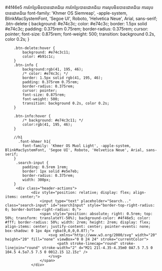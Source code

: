  #4f46e5
ការកែប្រែមិនបានជោគជ័យ
ការកែប្រែបានជោគជ័យ
ការលុបមិនបានជោគជ័យ
ការលុបបានជោគជ័យ
 font-family: 'Khmer OS Siemreap', -apple-system, BlinkMacSystemFont, 'Segoe UI', Roboto, 'Helvetica Neue', Arial, sans-serif;
    .btn-delete {
            background:  #e74c3c;
            color: #e74c3c;
            border: 1.5px solid #e74c3c;
            padding: 0.375rem 0.75rem;
            border-radius: 0.375rem;
            cursor: pointer;
            font-size: 0.875rem;
            font-weight: 500;
            transition: background 0.2s, color 0.2s;
        }

        .btn-delete:hover {
            background: #e74c3c11;
            color: #b91c1c;
        }
        .btn-info {
            background:rgb(41, 195, 46);
            /* color: #e74c3c; */
            border: 1.5px solid rgb(41, 195, 46);
            padding: 0.375rem 0.75rem;
            border-radius: 0.375rem;
            cursor: pointer;
            font-size: 0.875rem;
            font-weight: 500;
            transition: background 0.2s, color 0.2s;
        }

        .btn-info:hover {
            /* background: #e74c3c11; */
            color:rgb(41, 195, 46);
        }

        //h1
          .font-khmer h1{
            font-family: 'Khmer OS Muol Light', -apple-system, BlinkMacSystemFont, 'Segoe UI', Roboto, 'Helvetica Neue', Arial, sans-serif;
        }
         .search-input {
            padding: 0.5rem 1rem;
            border: 1px solid #e5e7eb;
            border-radius: 0.375rem;
            width: 300px;
        }
         <div class="header-actions">
                <div style="position: relative; display: flex; align-items: center;">
                    <input type="text" placeholder="Search..." class="search-input" id="searchInput" style="border-top-right-radius: 0; border-bottom-right-radius: 0;">
                    <span style="position: absolute; right: 0.5rem; top: 50%; transform: translateY(-50%); background-color: #4f46e5; color: #fff; border-radius: 50%; width: 2rem; height: 2rem; display: flex; align-items: center; justify-content: center; pointer-events: none; box-shadow: 0 1px 4px rgba(0,0,0,0.07);">
                        <svg xmlns="http://www.w3.org/2000/svg" width="20" height="20" fill="none" viewBox="0 0 24 24" stroke="currentColor">
                            <path stroke-linecap="round" stroke-linejoin="round" stroke-width="2" d="M21 21l-4.35-4.35m0 0A7.5 7.5 0 104.5 4.5a7.5 7.5 0 0012.15 12.15z" />
                        </svg>
                    </span>
                </div>